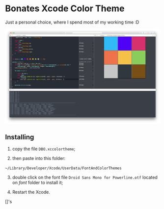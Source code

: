 # Bonates Xcode Color Theme

Just a personal choice, where I spend most of my working time :D

![](img/demo.png)

## Installing

1. copy the file `DBO.xccolortheme`;

2. then paste into this folder:

`~/Library/Developer/Xcode/UserData/FontAndColorThemes`

3. double click on the font file `Droid Sans Mono for Powerline.otf` located on _font_ folder to install it;

4. Restart the Xcode.

[]'s

